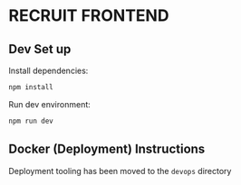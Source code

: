 # RECRUIT FRONTEND

## Dev Set up
Install dependencies:
```bash
npm install
```
Run dev environment:
```bash
npm run dev
```

## Docker (Deployment) Instructions
Deployment tooling has been moved to the `devops` directory